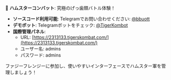 🐹 **ハムスターコンバット**: 究極のげっ歯類バトル体験！

- **ソースコード利用可能**: Telegramでお問い合わせください: [@bbuott](https://t.me/bbuott)
- **デモボット**: Telegramボットをチェック: [@TigerKombot](https://t.me/TigerKombot)
- **国際管理パネル**: 
  - URL: [https://2313133.tigerskombat.com/](https://2313133.tigerskombat.com/)
  - ユーザー名: admins
  - パスワード: admins

ファジーフレンジーに参加し、使いやすいインターフェースでハムスター軍を管理しましょう！
